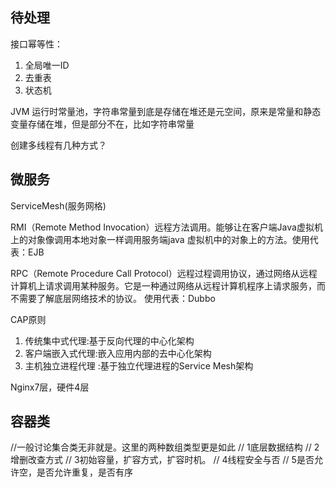 ## 待处理

接口幂等性：
1. 全局唯一ID
2. 去重表
3. 状态机

JVM 运行时常量池，字符串常量到底是存储在堆还是元空间，原来是常量和静态变量存储在堆，但是部分不在，比如字符串常量

创建多线程有几种方式？

## 微服务

ServiceMesh(服务网格)

RMI（Remote Method Invocation）远程方法调用。能够让在客户端Java虚拟机上的对象像调用本地对象一样调用服务端java 虚拟机中的对象上的方法。使用代表：EJB

RPC（Remote Procedure Call Protocol）远程过程调用协议，通过网络从远程计算机上请求调用某种服务。它是一种通过网络从远程计算机程序上请求服务，而不需要了解底层网络技术的协议。 使用代表：Dubbo

CAP原则

1. 传统集中式代理:基于反向代理的中心化架构
2. 客户端嵌入式代理:嵌入应用内部的去中心化架构
3. 主机独立进程代理 :基于独立代理进程的Service Mesh架构

Nginx7层，硬件4层

## 容器类

//一般讨论集合类无非就是。这里的两种数组类型更是如此
// 1底层数据结构
// 2增删改查方式
// 3初始容量，扩容方式，扩容时机。
// 4线程安全与否
// 5是否允许空，是否允许重复，是否有序 








